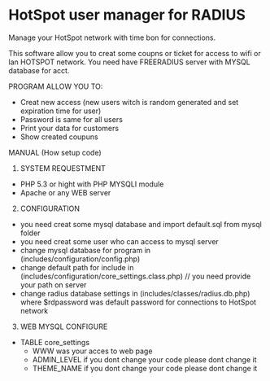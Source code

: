 # HotSpot user manager for RADIUS
Manage your HotSpot network with time bon for connections.

This software allow you to creat some coupns or ticket for access to wifi or lan HOTSPOT network.
You need have FREERADIUS server with MYSQL database for acct. 

PROGRAM ALLOW YOU TO:
- Creat new access (new users witch is random generated and set expiration time for user)
- Password is same for all users
- Print your data for customers
- Show created coupuns

MANUAL (How setup code)

1. SYSTEM REQUESTMENT
  - PHP 5.3 or hight with PHP MYSQLI module
  - Apache or any WEB server
2. CONFIGURATION
  - you need creat some mysql database and import default.sql from mysql folder
  - you need creat some user who can access to mysql server
  - change mysql database for program in (includes/configuration/config.php)
  - change default path for include in (includes/configuration/core_settings.class.php) // you need provide your path on server
  - change radius database settings in (includes/classes/radius.db.php) where $rdpassword was default password for connections to       HotSpot network
3. WEB MYSQL CONFIGURE
  - TABLE core_settings
      - WWW was your acces to web page 
      - ADMIN_LEVEL if you dont change your code please dont change it
      - THEME_NAME if you dont change your code please dont change it
